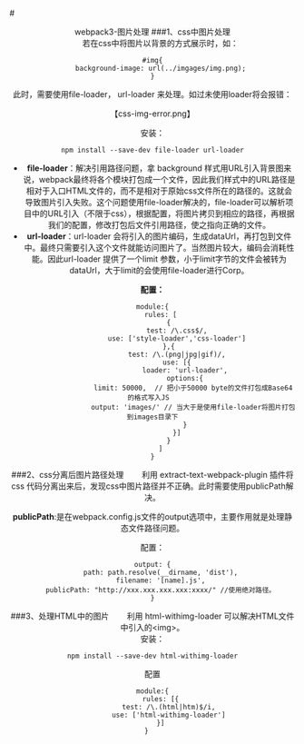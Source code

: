 #<center>webpack3-图片处理
###1、css中图片处理         
&emsp;&emsp;若在css中将图片以背景的方式展示时，如：

	#img{
		background-image: url(../imgages/img.png);
	}
此时，需要使用file-loader， url-loader 来处理。如过未使用loader将会报错：

【css-img-error.png】

安装：

	npm install --save-dev file-loader url-loader

 - <b>file-loader</b>：解决引用路径问题，拿 background 样式用URL引入背景图来说，webpack最终将各个模块打包成一个文件，因此我们样式中的URL路径是相对于入口HTML文件的，而不是相对于原始css文件所在的路径的。这就会导致图片引入失败。这个问题使用file-loader解决的，file-loader可以解析项目中的URL引入（不限于css），根据配置，将图片拷贝到相应的路径，再根据我们的配置，修改打包后文件引用路径，使之指向正确的文件。        
 - <b>url-loader</b>：url-loader 会将引入的图片编码，生成dataUrl，再打包到文件中。最终只需要引入这个文件就能访问图片了。当然图片较大，编码会消耗性能。因此url-loader 提供了一个limit 参数，小于limit字节的文件会被转为dataUrl，大于limit的会使用file-loader进行Corp。

<b>配置：</b>

	module:{
		rules: [
			{
				test: /\.css$/,
				use: ['style-loader','css-loader']
			},{
				test: /\.(png|jpg|gif)/,
				use: [{
					loader: 'url-loader',
					options:{
						limit: 50000,  // 把小于50000 byte的文件打包成Base64的格式写入JS	
						output: 'images/' // 当大于是使用file-loader将图片打包到images目录下
					}
				}]
			}
		]
	}
###2、css分离后图片路径处理
&emsp;&emsp;利用 extract-text-webpack-plugin 插件将 css 代码分离出来后，发现css中图片路径并不正确。此时需要使用publicPath解决。

<b>publicPath</b>:是在webpack.config.js文件的output选项中，主要作用就是处理静态文件路径问题。

配置：

	output: {
		path: path.resolve(__dirname, 'dist'),
		filename: '[name].js',
		publicPath: "http://xxx.xxx.xxx.xxx:xxxx/" //使用绝对路径。
	}
###3、处理HTML中的图片
&emsp;&emsp;利用 html-withimg-loader 可以解决HTML文件中引入的\<img\>。          
安装：
	
	npm install --save-dev html-withimg-loader
配置

	module:{
		rules: [{
			test: /\.(html|htm)$/i,
			use: ['html-withimg-loader']
		}]
	}	

